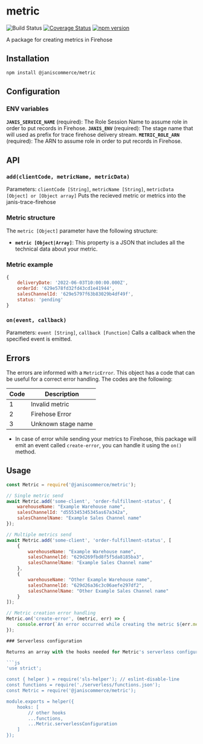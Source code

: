 # metric

![Build Status](https://github.com/janis-commerce/metric/workflows/Build%20Status/badge.svg)
[![Coverage Status](https://coveralls.io/repos/github/janis-commerce/metric/badge.svg?branch=master)](https://coveralls.io/github/janis-commerce/metric?branch=master)
[![npm version](https://badge.fury.io/js/%40janiscommerce%2Fmetric.svg)](https://www.npmjs.com/package/@janiscommerce/metric)

A package for creating metrics in Firehose

## Installation
```sh
npm install @janiscommerce/metric
```

## Configuration
### ENV variables
**`JANIS_SERVICE_NAME`** (required): The Role Session Name to assume role in order to put records in Firehose.
**`JANIS_ENV`** (required): The stage name that will used as prefix for trace firehose delivery stream.
**`METRIC_ROLE_ARN`** (required): The ARN to assume role in order to put records in Firehose.

## API
### **`add(clientCode, metricName, metricData)`**
Parameters: `clientCode [String]`, `metricName [String]`, `metricData [Object] or [Object array]`
Puts the recieved metric or metrics into the janis-trace-firehose

### Metric structure
The `metric [Object]` parameter have the following structure:
- **`metric [Object|Array]`**: This property is a JSON that includes all the technical data about your metric.

### Metric example
```js
{
	deliveryDate: '2022-06-03T10:00:00.000Z',
	orderId: '629e578fd32fd43cd1e41944',
	salesChannelId: '629e5797f63b83029b4df49f',
	status: 'pending'
}
```

### **`on(event, callback)`**
Parameters: `event [String]`, `callback [Function]`
Calls a callback when the specified event is emitted.

## Errors

The errors are informed with a `MetricError`.
This object has a code that can be useful for a correct error handling.
The codes are the following:

| Code | Description                    |
|------|--------------------------------|
| 1    | Invalid metric                 |
| 2    | Firehose Error                 |
| 3    | Unknown stage name             |

- In case of error while sending your metrics to Firehose, this package will emit an event called `create-error`, you can handle it using the `on()` method.

## Usage
```js
const Metric = require('@janiscommerce/metric');

// Single metric send
await Metric.add('some-client', 'order-fulfillment-status', {
	warehouseName: "Example Warehouse name",
	salesChannelId: "d555345345345as67a342a",
	salesChannelName: "Example Sales Channel name"
});

// Multiple metrics send
await Metric.add('some-client', 'order-fulfillment-status', [
	{
		warehouseName: "Example Warehouse name",
		salesChannelId: "629d269fbd8f5f5da8185ba3",
		salesChannelName: "Example Sales Channel name"
	},
	{
		warehouseName: "Other Example Warehouse name",
		salesChannelId: "629d26a36c3c06aefe297df2",
		salesChannelName: "Other Example Sales Channel name"
	}
]);

// Metric creation error handling
Metric.on('create-error', (metric, err) => {
	console.error(`An error occurred while creating the metric ${err.message}`);
});

### Serverless configuration

Returns an array with the hooks needed for Metric's serverless configuration according to [Serverless Helper](https://www.npmjs.com/package/sls-helper-plugin-janis). In `path/to/root/serverless.js` add:

```js
'use strict';

const { helper } = require('sls-helper'); // eslint-disable-line
const functions = require('./serverless/functions.json');
const Metric = require('@janiscommerce/metric');

module.exports = helper({
	hooks: [
		// other hooks
        ...functions,
        ...Metric.serverlessConfiguration
	]
});
```